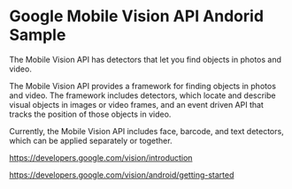 # Google Mobile Vision API Andorid Sample

The Mobile Vision API has detectors that let you find objects in photos and video.

The Mobile Vision API provides a framework for finding objects in photos and video. The framework includes detectors, which locate and describe visual objects in images or video frames, and an event driven API that tracks the position of those objects in video.


Currently, the Mobile Vision API includes face, barcode, and text detectors, which can be applied separately or together.

https://developers.google.com/vision/introduction

https://developers.google.com/vision/android/getting-started
